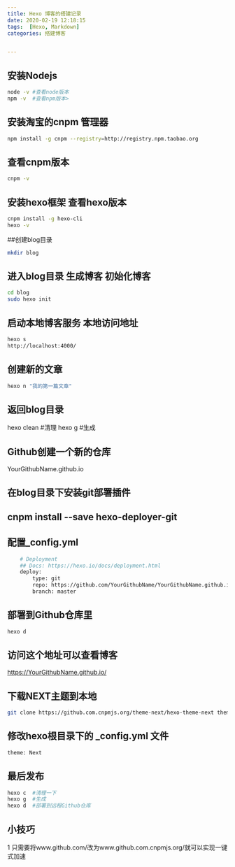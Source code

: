 ```yaml
---
title: Hexo 博客的搭建记录
date: 2020-02-19 12:18:15
tags:  [Hexo, Markdown]
categories: 搭建博客


---
```

## 安装Nodejs
```bash
node -v	#查看node版本
npm -v	#查看npm版本>
```
## 安装淘宝的cnpm 管理器
```bash
npm install -g cnpm --registry=http://registry.npm.taobao.org	
```
<!--more-->
## 查看cnpm版本
```bash
cnpm -v
```	
## 安装hexo框架 查看hexo版本
```bash
cnpm install -g hexo-cli
hexo -v	
```
##创建blog目录
```bash
mkdir blog	   
```                       
## 进入blog目录 生成博客 初始化博客
```bash
cd blog	
sudo hexo init 
```
## 启动本地博客服务 本地访问地址
```bash
hexo s	
http://localhost:4000/	
```
## 创建新的文章 
```bash
hexo n "我的第一篇文章"
```
## 返回blog目录
hexo clean #清理
hexo g #生成
## Github创建一个新的仓库 
YourGithubName.github.io
## 在blog目录下安装git部署插件
cnpm install --save hexo-deployer-git 
----
## 配置_config.yml 
```bash
	# Deployment
	## Docs: https://hexo.io/docs/deployment.html
	deploy:
  		type: git
 		repo: https://github.com/YourGithubName/YourGithubName.github.io.git
  		branch: master
```

## 部署到Github仓库里
```bash
hexo d	
```
## 访问这个地址可以查看博客
<https://YourGithubName.github.io/>
## 下载NEXT主题到本地
```bash
git clone https://github.com.cnpmjs.org/theme-next/hexo-theme-next themes/next 
```
## 修改hexo根目录下的 _config.yml 文件 
```bash 
theme: Next
```
## 最后发布
```bash
hexo c	#清理一下
hexo g	#生成
hexo d	#部署到远程Github仓库
```
## 小技巧
1 只需要将www.github.com/改为www.github.com.cnpmjs.org/就可以实现一键式加速